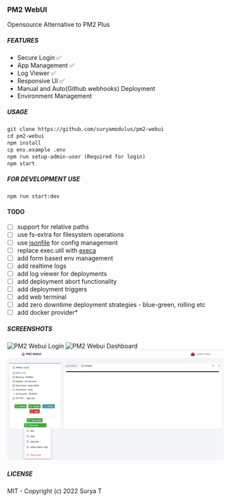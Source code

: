 ### PM2 WebUI
Opensource Alternative to PM2 Plus

##### FEATURES
- Secure Login :white_check_mark:
- App Management :white_check_mark:
- Log Viewer :white_check_mark:
- Responsive UI :white_check_mark:
- Manual and Auto(Github webhooks) Deployment
- Environment Management

##### USAGE
```
git clone https://github.com/suryamodulus/pm2-webui
cd pm2-webui
npm install
cp env.example .env
npm run setup-admin-user (Required for login)
npm start
```
##### FOR DEVELOPMENT USE
```
npm run start:dev
```

#### TODO
- [ ] support for relative paths
- [ ] use fs-extra for filesystem operations
- [ ] use [jsonfile](https://www.npmjs.com/package/jsonfile) for config management
- [ ] replace exec.util with [execa](https://www.npmjs.com/package/execa)
- [ ] add form based env management
- [ ] add realtime logs
- [ ] add log viewer for deployments
- [ ] add deployment abort functionality
- [ ] add deployment triggers
- [ ] add web terminal
- [ ] add zero downtime deployment strategies - blue-green, rolling etc
- [ ] add docker provider*

##### SCREENSHOTS
![PM2 Webui Login](/screenshots/login.png?raw=true "PM2 WebUI Login")
![PM2 Webui Dashboard](/screenshots/dashboard.png?raw=true "PM2 WebUI Dashboard")
![PM2 Webui App](/screenshots/GitPull%2BPackgesupport.png?raw=true "PM2 WebUI App")

##### LICENSE
MIT - Copyright (c) 2022 Surya T
